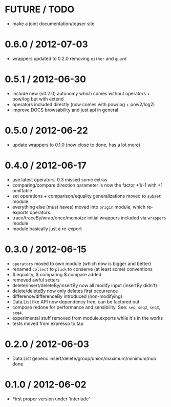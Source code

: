 FUTURE / TODO
==================
  * make a joint documentation/teaser site

0.6.0 / 2012-07-03
==================
  * wrappers updated to 0.2.0 removing `either` and `guard`

0.5.1 / 2012-06-30
==================
  * include new (v0.2.0) autonomy which comes without operators + pow/log but with extend
  * operators included directly (now comes with pow/log + pow2/log2)
  * improve DOCS browsability and just api in general

0.5.0 / 2012-06-22
==================
  * update wrappers to 0.1.0 (now close to done, has a lot more)

0.4.0 / 2012-06-17
==================
  * use latest operators, 0.3 missed some extras
  * comparing/compare direction parameter is now the factor +1/-1 with +1 omittable
  * set operations + comparison/equality generalizations moved to `subset` module
  * everything else (must haves) moved into `origin` module, which re-exports operators.
  * trace/traceBy/wrap/once/memoize initial wrappers included via `wrappers` module
  * module basically just a re-export


0.3.0 / 2012-06-15
==================
  * `operators` moved to own module (which now is bigger and better)
  * renamed `collect` to `pluck` to conserve (at least some) conventions
  * $.equality, $.comparing $.compare added
  * removed awful setters
  * delete/insert/deleteBy/insertBy now all modify input (insertBy didn't)
  * delete/deleteBy now only deletes first occurrence
  * difference/differenceBy introduced (non-modifying)
  * Data.List like API now dependency free, can be factored out
  * compose redone for performance and sensibility. See: `seq`, `seq2`, `seq3`, `seq4`.
  * experimental stuff removed from module.exports while it's in the works
  * tests moved from expresso to tap

0.2.0 / 2012-06-03
==================
  * Data.List generic insert/delete/group/union/maximum/minimum/nub done

0.1.0 / 2012-06-02
==================
  * First proper version under 'interlude'
